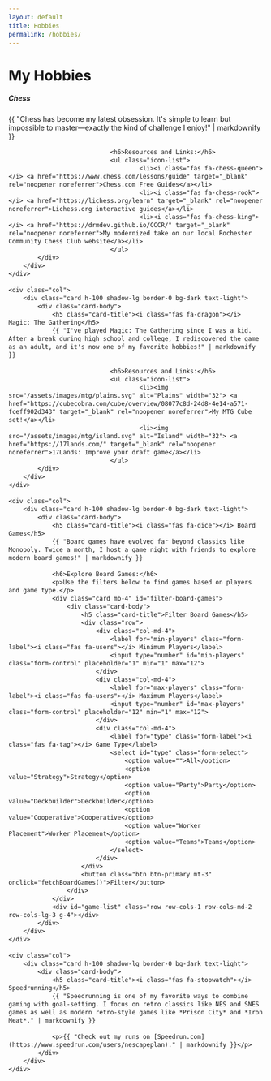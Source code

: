 ```yaml
---
layout: default
title: Hobbies
permalink: /hobbies/
---
```


<h1 class="mb-4"><i class="fas fa-gamepad"></i> My Hobbies</h1>

<div class="row row-cols-1 row-cols-md-2 g-4">
    <div class="col">
        <div class="card h-100 shadow-lg border-0 bg-dark text-light">
            <div class="card-body">
                <h5 class="card-title"><i class="fas fa-chess-knight"></i> Chess</h5>
                {{ "Chess has become my latest obsession. It's simple to learn but impossible to master—exactly the kind of challenge I enjoy!" | markdownify }}

								<h6>Resources and Links:</h6>
								<ul class="icon-list">
										<li><i class="fas fa-chess-queen"></i> <a href="https://www.chess.com/lessons/guide" target="_blank" rel="noopener noreferrer">Chess.com Free Guides</a></li>
										<li><i class="fas fa-chess-rook"></i> <a href="https://lichess.org/learn" target="_blank" rel="noopener noreferrer">Lichess.org interactive guides</a></li>
										<li><i class="fas fa-chess-king"></i> <a href="https://drmdev.github.io/CCCR/" target="_blank" rel="noopener noreferrer">My modernized take on our local Rochester Community Chess Club website</a></li>
								</ul>
            </div>
        </div>
    </div>

    <div class="col">
        <div class="card h-100 shadow-lg border-0 bg-dark text-light">
            <div class="card-body">
                <h5 class="card-title"><i class="fas fa-dragon"></i> Magic: The Gathering</h5>
                {{ "I've played Magic: The Gathering since I was a kid. After a break during high school and college, I rediscovered the game as an adult, and it's now one of my favorite hobbies!" | markdownify }}

								<h6>Resources and Links:</h6>
								<ul class="icon-list">
										<li><img src="/assets/images/mtg/plains.svg" alt="Plains" width="32"> <a href="https://cubecobra.com/cube/overview/08077c8d-24d8-4e14-a571-fceff902d343" target="_blank" rel="noopener noreferrer">My MTG Cube set!</a></li>
										<li><img src="/assets/images/mtg/island.svg" alt="Island" width="32"> <a href="https://17lands.com/" target="_blank" rel="noopener noreferrer">17Lands: Improve your draft game</a></li>
								</ul>
            </div>
        </div>
    </div>

    <div class="col">
        <div class="card h-100 shadow-lg border-0 bg-dark text-light">
            <div class="card-body">
                <h5 class="card-title"><i class="fas fa-dice"></i> Board Games</h5>
                {{ "Board games have evolved far beyond classics like Monopoly. Twice a month, I host a game night with friends to explore modern board games!" | markdownify }}

                <h6>Explore Board Games:</h6>
                <p>Use the filters below to find games based on players and game type.</p>
                <div class="card mb-4" id="filter-board-games">
                    <div class="card-body">
                        <h5 class="card-title">Filter Board Games</h5>
                        <div class="row">
                            <div class="col-md-4">
                                <label for="min-players" class="form-label"><i class="fas fa-users"></i> Minimum Players</label>
                                <input type="number" id="min-players" class="form-control" placeholder="1" min="1" max="12">
                            </div>
                            <div class="col-md-4">
                                <label for="max-players" class="form-label"><i class="fas fa-users"></i> Maximum Players</label>
                                <input type="number" id="max-players" class="form-control" placeholder="12" min="1" max="12">
                            </div>
                            <div class="col-md-4">
                                <label for="type" class="form-label"><i class="fas fa-tag"></i> Game Type</label>
                                <select id="type" class="form-select">
                                    <option value="">All</option>
                                    <option value="Strategy">Strategy</option>
                                    <option value="Party">Party</option>
                                    <option value="Deckbuilder">Deckbuilder</option>
                                    <option value="Cooperative">Cooperative</option>
                                    <option value="Worker Placement">Worker Placement</option>
                                    <option value="Teams">Teams</option>
                                </select>
                            </div>
                        </div>
                        <button class="btn btn-primary mt-3" onclick="fetchBoardGames()">Filter</button>
                    </div>
                </div>
                <div id="game-list" class="row row-cols-1 row-cols-md-2 row-cols-lg-3 g-4"></div>
            </div>
        </div>
    </div>

    <div class="col">
        <div class="card h-100 shadow-lg border-0 bg-dark text-light">
            <div class="card-body">
                <h5 class="card-title"><i class="fas fa-stopwatch"></i> Speedrunning</h5>
                {{ "Speedrunning is one of my favorite ways to combine gaming with goal-setting. I focus on retro classics like NES and SNES games as well as modern retro-style games like *Prison City* and *Iron Meat*." | markdownify }}

                <p>{{ "Check out my runs on [Speedrun.com](https://www.speedrun.com/users/nescapeplan)." | markdownify }}</p>
            </div>
        </div>
    </div>
</div>

<script src="/assets/js/boardgames.js"></script>
